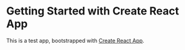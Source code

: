 # Getting Started with Create React App
This is a test app, bootstrapped with [Create React App](https://github.com/facebook/create-react-app).

